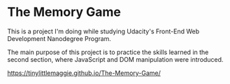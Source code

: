 # The Memory Game

This is a project I'm doing while studying Udacity's Front-End Web Development Nanodegree Program.

The main purpose of this project is to practice the skills learned in the second section, where JavaScript and DOM manipulation were introduced. 

https://tinylittlemaggie.github.io/The-Memory-Game/
